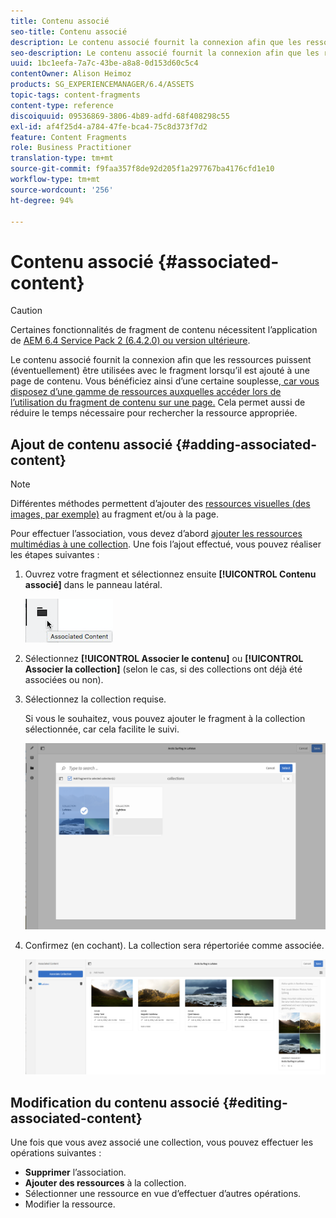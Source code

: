```yaml
---
title: Contenu associé
seo-title: Contenu associé
description: Le contenu associé fournit la connexion afin que les ressources puissent (éventuellement) être utilisées avec le fragment lorsqu’il est ajouté à une page de contenu.
seo-description: Le contenu associé fournit la connexion afin que les ressources puissent (éventuellement) être utilisées avec le fragment lorsqu’il est ajouté à une page de contenu.
uuid: 1bc1eefa-7a7c-43be-a8a8-0d153d60c5c4
contentOwner: Alison Heimoz
products: SG_EXPERIENCEMANAGER/6.4/ASSETS
topic-tags: content-fragments
content-type: reference
discoiquuid: 09536869-3806-4b89-adfd-68f408298c55
exl-id: af4f25d4-a784-47fe-bca4-75c8d373f7d2
feature: Content Fragments
role: Business Practitioner
translation-type: tm+mt
source-git-commit: f9faa357f8de92d205f1a297767ba4176cfd1e10
workflow-type: tm+mt
source-wordcount: '256'
ht-degree: 94%

---
```


# Contenu associé {#associated-content}

>[!CAUTION]
>
>Certaines fonctionnalités de fragment de contenu nécessitent l’application de [AEM 6.4 Service Pack 2 (6.4.2.0) ou version ultérieure](/help/release-notes/sp-release-notes.md).

Le contenu associé fournit la connexion afin que les ressources puissent (éventuellement) être utilisées avec le fragment lorsqu’il est ajouté à une page de contenu. Vous bénéficiez ainsi d’une certaine souplesse,[ car vous disposez d’une gamme de ressources auxquelles accéder lors de l’utilisation du fragment de contenu sur une page.](/help/sites-authoring/content-fragments.md#using-associated-content) Cela permet aussi de réduire le temps nécessaire pour rechercher la ressource appropriée.

## Ajout de contenu associé {#adding-associated-content}

>[!NOTE]
>
>Différentes méthodes permettent d’ajouter des [ressources visuelles (des images, par exemple)](content-fragments.md#fragments-with-visual-assets) au fragment et/ou à la page.

Pour effectuer l’association, vous devez d’abord [ajouter les ressources multimédias à une collection](managing-collections-touch-ui.md#adding-assets-to-a-collection). Une fois l’ajout effectué, vous pouvez réaliser les étapes suivantes :

1. Ouvrez votre fragment et sélectionnez ensuite **[!UICONTROL Contenu associé]** dans le panneau latéral.

   ![chlimage_1-207](assets/chlimage_1-207.png)

1. Sélectionnez **[!UICONTROL Associer le contenu]** ou **[!UICONTROL Associer la collection]** (selon le cas, si des collections ont déjà été associées ou non).
1. Sélectionnez la collection requise.

   Si vous le souhaitez, vous pouvez ajouter le fragment à la collection sélectionnée, car cela facilite le suivi.

   ![cfm-6420-04](assets/cfm-6420-04.png)

1. Confirmez (en cochant). La collection sera répertoriée comme associée.

   ![cfm-6420-05](assets/cfm-6420-05.png)

## Modification du contenu associé {#editing-associated-content}

Une fois que vous avez associé une collection, vous pouvez effectuer les opérations suivantes :

* **Supprimer** l’association.
* **Ajouter des ressources** à la collection.
* Sélectionner une ressource en vue d’effectuer d’autres opérations.
* Modifier la ressource.
